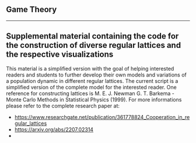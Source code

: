 ## Game Theory

----------
Supplemental material containing the code for the construction of diverse regular lattices and the respective visualizations
----------
This material is a simplified version with the goal of helping interested readers and students to further develop their own models and variations of a population dynamic in different regular lattices.
The current script is a simplified version of the complete model for the interested reader.
One reference for constructing lattices is M. E. J. Newman G. T. Barkema - Monte Carlo Methods in Statistical Physics (1999).
For more informations please refer to the complete research paper at:

- https://www.researchgate.net/publication/361778824_Cooperation_in_regular_lattices
- https://arxiv.org/abs/2207.02314
- 

